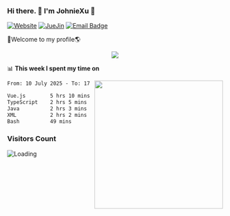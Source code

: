 ### Hi there. 👋 I'm JohnieXu :lemon:

[![Website](https://img.shields.io/badge/-Website-c14438?style=flat-square&logo=w&logoColor=white)](https://johniexu.github.io/)
[![JueJin](https://img.shields.io/badge/-JueJin-c14438?style=flat-square&logo=j&logoColor=white)](https://juejin.cn/user/2277843822444958)
[![Email Badge](https://img.shields.io/badge/-Email-c14438?style=flat-square&logo=Email&logoColor=white&link=mailto:281910378@qq.com)](mailto:281910378@qq.com)

🚀Welcome to my profile🌎

<center>
<img align='center' src="https://images.unsplash.com/photo-1690689636978-90d0f3592791?ixlib=rb-4.0.3&ixid=M3wxMjA3fDB8MHxwaG90by1wYWdlfHx8fGVufDB8fHx8fA%3D%3D&auto=format&fit=crop&w=2070&q=80">
</center>

📊 **This week I spent my time on**

<img align='right' width="300" src="https://github-readme-stats.vercel.app/api?username=JohnieXu&show_icons=true&title_color=fff&icon_color=79ff97&text_color=9f9f9f&bg_color=151515&count_private=true">

<!--START_SECTION:waka-->

```txt
From: 10 July 2025 - To: 17 July 2025

Vue.js        5 hrs 10 mins   █████████░░░░░░░░░░░░░░░░   36.33 %
TypeScript    2 hrs 5 mins    ███▓░░░░░░░░░░░░░░░░░░░░░   14.66 %
Java          2 hrs 3 mins    ███▓░░░░░░░░░░░░░░░░░░░░░   14.40 %
XML           2 hrs 2 mins    ███▓░░░░░░░░░░░░░░░░░░░░░   14.39 %
Bash          49 mins         █▒░░░░░░░░░░░░░░░░░░░░░░░   05.81 %
```

<!--END_SECTION:waka-->

### Visitors Count
<img align="left" src = "https://profile-counter.glitch.me/JohnieXu/count.svg" alt ="Loading">
